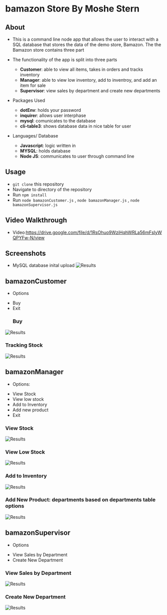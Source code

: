 # bamazon Store By Moshe Stern

## About

* This is a command line node app that allows the user to interact with a SQL database that stores the data of the demo store, Bamazon. The the Bamazon store contains three part
* The functionality of the app is split into three parts 
  * **Customer**: able to view all items, takes in orders and tracks inventory
  * **Manager**: able to view low inventory, add to inventroy, and add an item for sale
  * **Supervisor**: view sales by department and create new departments

* Packages Used
    * **dotEnv**: holds your password
    * **inquirer**: allows user interphase
    * **mysql**: comunicates to the database
    * **cli-table3**: shows database data in nice table for user

* Languages/ Database
    * **Javascript**: logic written in
    * **MYSQL**: holds database
    * **Node JS**: communicates to user through command line

## Usage

* `git clone` this repository
* Navigate to directory of the repository
* Run `npm install`
* Run `node bamazonCustomer.js` , `node bamazonManager.js` , `node bamazonSupervisor.js`

## Video Walkthrough
* Video:https://drive.google.com/file/d/1RsOhuo9WziHqhWRLa56mFsIyWQPYFw-N/view


## Screenshots
* MySQL database inital upload 
![Results](images/mysql.png)

## bamazonCustomer
* Options
- Buy
- Exit
    ### Buy
![Results](images/customerViewItems.png)
 ### Tracking Stock
![Results](images/customerStock.png)


## bamazonManager
* Options: 
- View Stock
- View low stock
- Add to Inventory
- Add new product
- Exit 
### View Stock
![Results](images/managerStock.png)
### View Low Stock
![Results](images/managerLowStock.png)
### Add to Inventory
![Results](images/managerAddInventory.png)
### Add New Product: departments based on departments table options
![Results](images/managerAddItem.png)


## bamazonSupervisor
* Options
- View Sales by Department
- Create New Department
### View Sales by Department
![Results](images/supervisorView.png)
 ### Create New Department
![Results](images/supervisorAddDepartment.png)